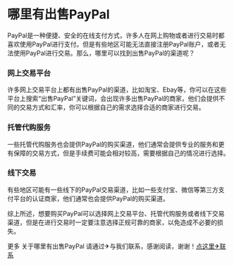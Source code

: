 # 哪里有出售PayPal

PayPal是一种便捷、安全的在线支付方式，许多人在网上购物或者进行交易时都喜欢使用PayPal进行支付。但是有些地区可能无法直接注册PayPal账户，或者无法使用PayPal进行交易。那么，哪里可以找到出售PayPal的渠道呢？

### 网上交易平台
许多网上交易平台上都有出售PayPal的渠道，比如淘宝、Ebay等，你可以在这些平台上搜索“出售PayPal”关键词，会出现许多出售PayPal的商家，他们会提供不同的交易方式和汇率，你可以根据自己的需求选择合适的商家进行交易。

### 托管代购服务
一些托管代购服务也会提供PayPal的购买渠道，他们通常会提供专业的服务和更有保障的交易方式，但是手续费可能会相对较高，需要根据自己的情况进行选择。

### 线下交易
有些地区可能有一些线下的PayPal交易渠道，比如一些支付宝、微信等第三方支付平台的认证商家，他们通常也会提供PayPal的购买渠道。

综上所述，想要购买PayPal可以选择网上交易平台、托管代购服务或者线下交易渠道，但是在进行交易时一定要注意选择正规可靠的商家，以免造成不必要的损失。

更多 关于哪里有出售PayPal 请通过✈与我们联系，感谢阅读，谢谢！[点这里✈联系](https://111.k02.cc)